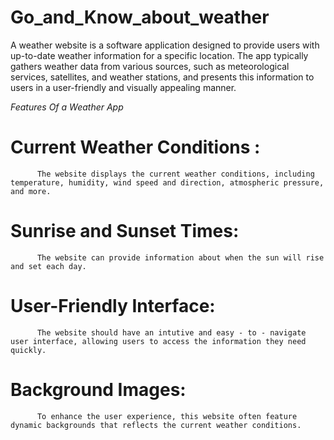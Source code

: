 # Go_and_Know_about_weather
A weather website is a software application designed to provide users with up-to-date weather information for a specific location. The app typically gathers weather data from various sources, such as meteorological services, satellites, and weather stations, and presents this information to users in a user-friendly and visually appealing manner. 

*Features Of a Weather App*

# Current Weather Conditions :
          The website displays the current weather conditions, including temperature, humidity, wind speed and direction, atmospheric pressure, and more.
# Sunrise and Sunset Times:
          The website can provide information about when the sun will rise and set each day.
# User-Friendly Interface:
          The website should have an intutive and easy - to - navigate user interface, allowing users to access the information they need quickly.
# Background Images:
          To enhance the user experience, this website often feature dynamic backgrounds that reflects the current weather conditions.
